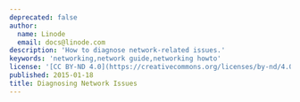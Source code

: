 ```yaml
---
deprecated: false
author:
  name: Linode
  email: docs@linode.com
description: 'How to diagnose network-related issues.'
keywords: 'networking,network guide,networking howto'
license: '[CC BY-ND 4.0](https://creativecommons.org/licenses/by-nd/4.0)'
published: 2015-01-18
title: Diagnosing Network Issues
---
```

